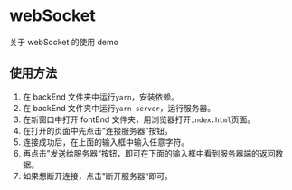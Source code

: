 # webSocket

关于 webSocket 的使用 demo

## 使用方法

1. 在 backEnd 文件夹中运行`yarn`，安装依赖。
2. 在 backEnd 文件夹中运行`yarn server`，运行服务器。
3. 在新窗口中打开 fontEnd 文件夹，用浏览器打开`index.html`页面。
4. 在打开的页面中先点击“连接服务器”按钮。
5. 连接成功后，在上面的输入框中输入任意字符。
6. 再点击”发送给服务器“按钮，即可在下面的输入框中看到服务器端的返回数据。
7. 如果想断开连接，点击”断开服务器“即可。
